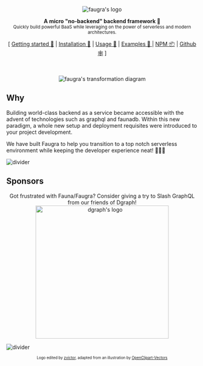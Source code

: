 <p align="center"><img src="https://cdn.jsdelivr.net/gh/zvictor/faugra@master/.media/logo.png" alt="faugra's logo" /><p>

<p align="center">
  <strong>A micro "no-backend" backend framework 🤯</strong><br />
  <sub>Quickly build powerful BaaS while leveraging on the power of serverless and modern architectures.</sub>
</p>

<p align="center">
  [ <a href="https://zvictor.github.io/faugra/#/?id=getting-started">Getting started 🐣</a> | <a href="https://zvictor.github.io/faugra/#/?id=installation">Installation 💾</a> | <a href="https://zvictor.github.io/faugra/#/?id=usage">Usage 🍗</a> | <a href="https://github.com/zvictor/faugra/tree/master/examples">Examples 🌈 </a> | <a href="https://www.npmjs.com/package/faugra">NPM 📦</a> | <a href="https://github.com/zvictor/faugra">Github 🕸</a> ]
</p>
<br />

<p align="center"><img src="https://cdn.jsdelivr.net/gh/zvictor/faugra@master/.media/transformation.png" alt="faugra's transformation diagram" /><p>

## Why

Building world-class backend as a service became accessible with the advent of technologies such as graphql and faunadb. Within this new paradigm, a whole new setup and deployment requisites were introduced to your project development.

We have built Faugra to help you transition to a top notch serverless environment while keeping the developer experience neat! 🌈🍦🐥

![divider](https://raw.githubusercontent.com/zvictor/faugra/master/.media/divider.png)

## Sponsors

<p align="center">Got frustrated with Fauna/Faugra? Consider giving a try to Slash GraphQL from our friends of Dgraph!<br /><a href="https://dgraph.io/slash-graphql"><img width="350px" src="https://cdn.jsdelivr.net/gh/dgraph-io/dgraph@master/logo.png" alt="dgraph's logo" /></a><p>

![divider](https://raw.githubusercontent.com/zvictor/faugra/master/.media/divider.png)

<p align="center">
<sub><sup>Logo edited by <a href="https://github.com/zvictor">zvictor</a>, adapted from an illustration by <a href="https://pixabay.com/users/OpenClipart-Vectors-30363/?utm_source=link-attribution&amp;utm_medium=referral&amp;utm_campaign=image&amp;utm_content=1299735">OpenClipart-Vectors</a><sub><sup>
</p>
